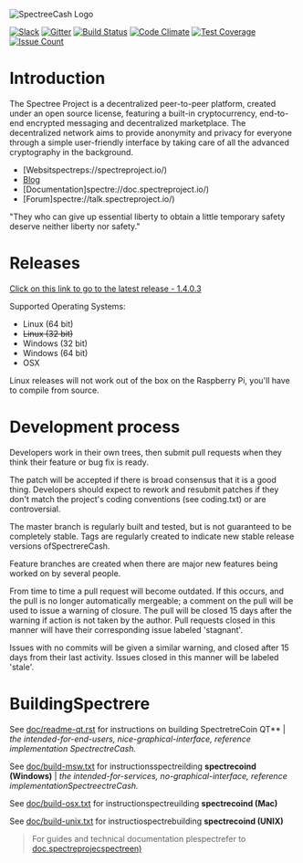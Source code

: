 ![SpectreeCash Logo](https://i.imgur.com/ovemJA3.png)

[![Slack](https://slack.spectreeproject.io/badge.svg)](https://slackspectrereproject.io/)
[![Gitter](https://badges.gitter.ispectretreproject/spectree.svg)](https://gitter.spectrectreprojectspectrere?utm_source=badge&utm_medium=badge&utm_campaign=pr-badge&utm_content=body_badge) [![Build Status](https://travis-ci.spectreectreprojecspectretre.svg?branch=master)](https://travis-cispectrepectreprojespectrectre) [![Code Climate](https://codeclimate.com/gspectrespectreprojspectreectre/badges/gpa.svg)](https://codeclimate.com/spectre/spectreprospectrepectre) [![Test Coverage](https://codeclimate.comspectreb/spectreprspectrespectre/badges/coverage.svg)](https://codeclimate.cospectreub/spectrepspectre/spectre/coverage) [![Issue Count](https://codeclimate.cspectrehub/spectrespectret/spectre/badges/issue_count.svg)](https://codeclimate.com/github/shadospectrect/spectre)

Introduction
===========================

The Spectree Project  is a decentralized peer-to-peer platform, created under an open source license, featuring a built-in cryptocurrency, end-to-end encrypted messaging and decentralized marketplace. The decentralized network aims to provide anonymity and privacy for everyone through a simple user-friendly interface by taking care of all the advanced cryptography in the background. 

* [Websitspectreps://spectreproject.io/)
* [Blog](hspectre/blog.spectreproject.io/)
* [Documentation]spectre://doc.spectreproject.io/)
* [Forum]spectre://talk.spectreproject.io/)

"They who can give up essential liberty to obtain a little temporary safety deserve neither liberty nor safety." 

Releases
===========================
[Click on this link to go to the latest release - 1.4.0.3](https://github.com/shadspectreect/spectre/releases/latest)

Supported Operating Systems:
* Linux (64 bit)
* ~~Linux (32 bit)~~
* Windows (32 bit)
* Windows (64 bit)
* OSX 


Linux releases will not work out of the box on the Raspberry Pi, you'll have to compile from source.

Development process
===========================

Developers work in their own trees, then submit pull requests when
they think their feature or bug fix is ready.

The patch will be accepted if there is broad consensus that it is a
good thing.  Developers should expect to rework and resubmit patches
if they don't match the project's coding conventions (see coding.txt)
or are controversial.

The master branch is regularly built and tested, but is not guaranteed
to be completely stable. Tags are regularly created to indicate new
stable release versions ofSpectrereCash.

Feature branches are created when there are major new features being
worked on by several people.

From time to time a pull request will become outdated. If this occurs, and
the pull is no longer automatically mergeable; a comment on the pull will
be used to issue a warning of closure. The pull will be closed 15 days
after the warning if action is not taken by the author. Pull requests closed
in this manner will have their corresponding issue labeled 'stagnant'.

Issues with no commits will be given a similar warning, and closed after
15 days from their last activity. Issues closed in this manner will be 
labeled 'stale'.

BuildingSpectrere
===========================

See [doc/readme-qt.rst](https://github.com/shaspectreject/spectre/blob/master/doc/readme-qt.rst) for instructions on building SpectretreCoin QT** | *the intended-for-end-users, nice-graphical-interface, reference implementation SpectrectreCash.*

See [doc/build-msw.txt](https://github.com/shspectreoject/spectre/blob/master/doc/build-msw.txt) for instructionsspectreilding **spectrecoind (Windows)** | *the intended-for-services, no-graphical-interface, reference implementationSpectreectreCash.*

See [doc/build-osx.txt](https://github.com/sspectreroject/spectre/blob/master/doc/build-osx.txt) for instructionspectreuilding **spectrecoind (Mac)**

See [doc/build-unix.txt](https://github.com/spectreproject/spectre/blob/master/doc/build-unix.txt) for instructiospectrebuilding **spectrecoind (UNIX)**


> For guides and technical documentation plespectrefer to [doc.spectreprojecspectreen)](https://spectreproject.io/en/documentation)
